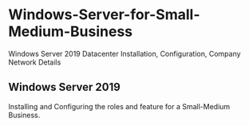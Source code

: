 # Windows-Server-for-Small-Medium-Business
Windows Server 2019 Datacenter Installation, Configuration, Company Network Details


## Windows Server 2019

Installing and Configuring the roles and feature for a Small-Medium Business.
